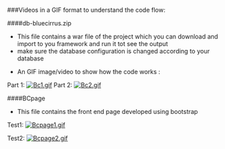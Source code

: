 ###Videos in a GIF format to understand the code flow:

####db-bluecirrus.zip
  * This file contains a war file of the project which you can download and import to you framework and run it tot see the output
  * make sure the database configuration is changed according to your database 
  
>
  * An GIF image/video to show how the code works :
  
>  
  Part 1:
   [![Bc1.gif](https://s17.postimg.org/unw7m4cfz/Bc1.gif)](https://postimg.org/image/mie5nyo6z/) 
  Part 2:
   [![Bc2.gif](https://s15.postimg.org/rj3uzp4gb/Bc2.gif)](https://postimg.org/image/w4zz81pzb/)


####BCpage
   * This file contains the front end page developed using bootstrap
   
>   
   Test1:
   [![Bcpage1.gif](https://s16.postimg.org/uf3jugjud/Bcpage1.gif)](https://postimg.org/image/95fxjm3jl/)

>
   Test2:
   [![Bcpage2.gif](https://s9.postimg.org/uraqcduu7/Bcpage2.gif)](https://postimg.org/image/s9yz54axn/)
>  
